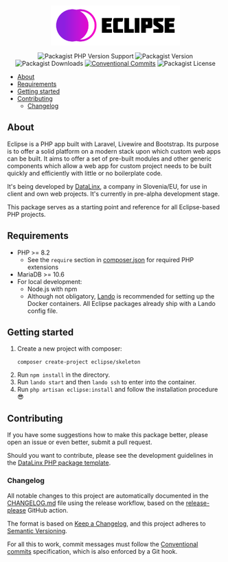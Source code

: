 <div style="text-align: center">

<img src="docs/assets/logo.svg" title="Eclipse" width="300px" alt="Eclipse"/>
    
![Packagist PHP Version Support](https://img.shields.io/packagist/php-v/eclipseapp/skeleton)
![Packagist Version](https://img.shields.io/packagist/v/eclipseapp/skeleton)
![Packagist Downloads](https://img.shields.io/packagist/dt/eclipseapp/skeleton)
[![Conventional Commits](https://img.shields.io/badge/Conventional%20Commits-1.0.0-%23FE5196?logo=conventionalcommits&logoColor=white)](https://conventionalcommits.org)
![Packagist License](https://img.shields.io/packagist/l/eclipseapp/skeleton)

</div>

<!-- TOC -->
  * [About](#about)
  * [Requirements](#requirements)
  * [Getting started](#getting-started)
  * [Contributing](#contributing)
    * [Changelog](#changelog)
<!-- TOC -->

## About

Eclipse is a PHP app built with Laravel, Livewire and Bootstrap. Its purpose is to offer a solid platform on a modern stack upon which custom web apps can be built. It aims to offer a set of pre-built modules and other generic components which allow a web app for custom project needs to be built quickly and efficiently with little or no boilerplate code.     

It's being developed by [DataLinx](https://www.datalinx.si/), a company in Slovenia/EU, for use in client and own web projects. It's currently in pre-alpha development stage.

This package serves as a starting point and reference for all Eclipse-based PHP projects.

## Requirements
* PHP >= 8.2
  * See the `require` section in [composer.json](composer.json) for required PHP extensions
* MariaDB >= 10.6
* For local development:
  * Node.js with npm
  * Although not obligatory, [Lando](https://lando.dev/) is recommended for setting up the Docker containers. All Eclipse packages already ship with a Lando config file. 

## Getting started
1. Create a new project with composer:
    ```shell
    composer create-project eclipse/skeleton
    ````
2. Run `npm install` in the directory.
3. Run `lando start` and then `lando ssh` to enter into the container. 
4. Run `php artisan eclipse:install` and follow the installation procedure 😎

## Contributing
If you have some suggestions how to make this package better, please open an issue or even better, submit a pull request.

Should you want to contribute, please see the development guidelines in the [DataLinx PHP package template](https://github.com/DataLinx/php-package-template).

### Changelog
All notable changes to this project are automatically documented in the [CHANGELOG.md](CHANGELOG.md) file using the release workflow, based on the [release-please](https://github.com/googleapis/release-please) GitHub action.

The format is based on [Keep a Changelog](https://keepachangelog.com/en/1.0.0/),
and this project adheres to [Semantic Versioning](https://semver.org/spec/v2.0.0.html).

For all this to work, commit messages must follow the [Conventional commits](https://www.conventionalcommits.org/) specification, which is also enforced by a Git hook.

